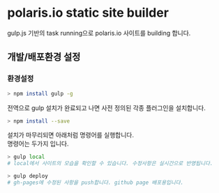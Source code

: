 # polaris.io static site builder

gulp.js 기반의 task running으로 polaris.io 사이트를 building 합니다.

## 개발/배포환경 설정

### 환경설정

``` bash
> npm install gulp -g
```

전역으로 gulp 설치가 완료되고 나면 사전 정의된 각종 플러그인을 설치합니다.

``` bash
> npm install --save
```

설치가 마무리되면 아래처럼 명령어를 실행합니다.  
명령어는 두가지 입니다.

``` bash
> gulp local
# local에서 사이트의 모습을 확인할 수 있습니다. 수정사항은 실시간으로 반영됩니다.

> gulp deploy
# gh-pages에 수정된 사항을 push합니다. github page 배포용입니다.  
```
